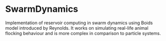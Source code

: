 # SwarmDynamics
Implementation of reservoir computing in swarm dynamics using Boids model introduced by Reynolds. It works on simulating real-life animal flocking behaviour and is more complex in comparison to particle systems.

